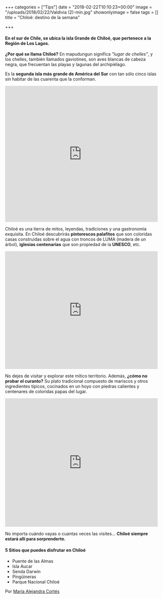 +++
categories = ["Tips"]
date = "2018-02-22T10:10:23+00:00"
image = "/uploads/2018/02/22/Valdivia (2)-min.jpg"
showonlyimage = false
tags = []
title = "Chiloé: destino de la semana"

+++
#### En el sur de Chile, se ubica la isla Grande de Chiloé, que pertenece a la Región de Los Lagos.

**¿Por qué se llama Chiloé?** En mapudungun significa _"lugar de chelles"_, y los chelles, también llamados gaviotines, son aves blancas de cabeza negra, que frecuentan las playas y lagunas del archipiélago.

Es la **segunda isla más grande de América del Sur** con tan sólo cinco islas sin habitar de las cuarenta que la conforman.

<iframe src="https://www.facebook.com/plugins/post.php?href=https%3A%2F%2Fwww.facebook.com%2Fhayqueveniralsur%2Fphotos%2Fa.56127587234.63796.30431287234%2F10156182260142235%2F%3Ftype%3D3&width=500" width="500" height="446" style="border:none;overflow:hidden" scrolling="no" frameborder="0" allowTransparency="true"></iframe>

Chiloé es una tierra de mitos, leyendas, tradiciones y una gastronomía exquisita. En Chiloé descubrirás **pintorescos palafitos** que son coloridas casas construidas sobre el agua con troncos de LUMA (madera de un árbol), **iglesias centenarias** que son propiedad de la **UNESCO**, etc.

<iframe src="https://www.facebook.com/plugins/post.php?href=https%3A%2F%2Fwww.facebook.com%2FMarcaChile.cl%2Fposts%2F1703126163046293%3A0&width=500" width="500" height="386" style="border:none;overflow:hidden" scrolling="no" frameborder="0" allowTransparency="true"></iframe>

No dejes de visitar y explorar este mítico territorio. Además, **¿cómo no probar el curanto?** Su plato tradicional compuesto de mariscos y otros ingredientes típicos, cocinados en un hoyo con piedras calientes y centenares de coloridas papas del lugar.

<iframe src="https://www.facebook.com/plugins/post.php?href=https%3A%2F%2Fwww.facebook.com%2Fchiloensenaturalezayeducacion%2Fphotos%2Fa.421352884989716.1073741825.421352864989718%2F421353211656350%2F%3Ftype%3D3&width=500" width="500" height="421" style="border:none;overflow:hidden" scrolling="no" frameborder="0" allowTransparency="true"></iframe>

No importa cuándo vayas o cuantas veces las visites... **Chiloé siempre estará allí para sorprenderte.**

#### **5 Sitios que puedes disfrutar en Chiloé**

#### 

* Puente de las Almas
* Isla Aucar
* Senda Darwin
* Pingüineras
* Parque Nacional Chiloé

Por [María Alejandra Cortés](http://bit.ly/2BUbMGO)